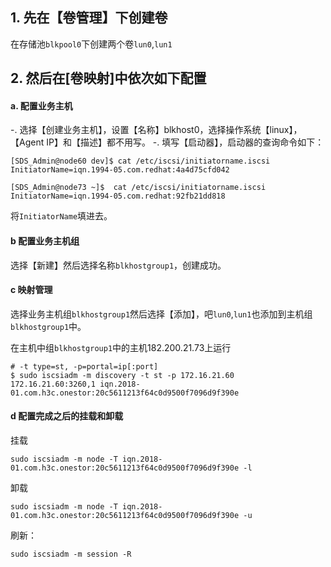## 1. 先在【卷管理】下创建卷
在存储池`blkpool0`下创建两个卷`lun0`,`lun1`

## 2. 然后在[卷映射]中依次如下配置

####  a. 配置业务主机
-. 选择【创建业务主机】，设置【名称】blkhost0，选择操作系统【linux】，【Agent IP】和【描述】都不用写。
-. 填写【启动器】，启动器的查询命令如下：
```
[SDS_Admin@node60 dev]$ cat /etc/iscsi/initiatorname.iscsi
InitiatorName=iqn.1994-05.com.redhat:4a4d75cfd042

[SDS_Admin@node73 ~]$  cat /etc/iscsi/initiatorname.iscsi
InitiatorName=iqn.1994-05.com.redhat:92fb21dd818
```
将`InitiatorName`填进去。

#### b 配置业务主机组
选择【新建】然后选择名称`blkhostgroup1`，创建成功。

#### c 映射管理
选择业务主机组`blkhostgroup1`然后选择【添加】，吧`lun0`,`lun1`也添加到主机组`blkhostgroup1`中。

在主机中组`blkhostgroup1`中的主机182.200.21.73上运行
```
# -t type=st, -p=portal=ip[:port]
$ sudo iscsiadm -m discovery -t st -p 172.16.21.60
172.16.21.60:3260,1 iqn.2018-01.com.h3c.onestor:20c5611213f64c0d9500f7096d9f390e
```

#### d 配置完成之后的挂载和卸载
挂载
```
sudo iscsiadm -m node -T iqn.2018-01.com.h3c.onestor:20c5611213f64c0d9500f7096d9f390e -l
```
卸载
```
sudo iscsiadm -m node -T iqn.2018-01.com.h3c.onestor:20c5611213f64c0d9500f7096d9f390e -u
```

刷新：
```
sudo iscsiadm -m session -R
```
